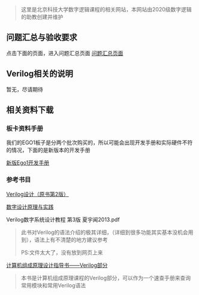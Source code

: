> 这里是北京科技大学数字逻辑课程的相关网站，本网站由2020级数字逻辑的助教创建并维护

## 问题汇总与验收要求
点击下面的页面，进入问题汇总页面
[问题汇总页面](https://zhangziqing.github.io/DigitalLogic_Info/Problems.html)
## Verilog相关的说明
暂无，尽请期待
## 相关资料下载

### 板卡资料手册
我们的EGO1板子是分两个批次购买的，所以可能会出现开发手册和实际硬件不符的情况，下面的是新版本的开发手册

[新版Ego1开发手册](./document/Ego1_UserManual_v2.2.pdf)


### 参考书目

[Verilog设计（原书第2版）](./document/Verilog设计（原书第2版）.pdf)

[数字设计原理与实践](./document/数字设计原理与实践.pdf)

Verilog数字系统设计教程 第3版 夏宇闻2013.pdf
> 此书对Verilog的语法介绍的极其详细，（详细到很多功能其实基本没机会用到），语法上有不清楚的地方建议参考
>
> PS:文件太大了，没有放到网页上来

[计算机组成原理设计指导书——Verilog部分](./document/计算机组成原理设计指导书——Verilog部分.pdf)

> 本书是计算机组成原理课程的Verilog部分，可以作为一个速查手册来查询常用模块和常用Verilog语法